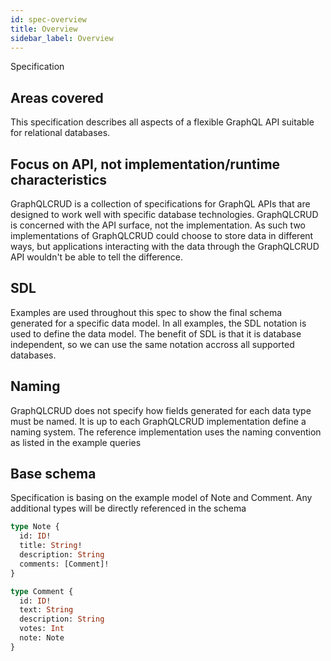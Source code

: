 ```yaml
---
id: spec-overview
title: Overview
sidebar_label: Overview
---
```


Specification 

## Areas covered

This specification describes all aspects of a flexible GraphQL API suitable for relational databases.

## Focus on API, not implementation/runtime characteristics

GraphQLCRUD is a collection of specifications for GraphQL APIs that are designed to work well with specific database technologies. GraphQLCRUD is concerned with the API surface, not the implementation. As such two implementations of GraphQLCRUD could choose to store data in different ways, but applications interacting with the data through the GraphQLCRUD API wouldn't be able to tell the difference.

## SDL

Examples are used throughout this spec to show the final schema generated for a specific data model. In all examples, the SDL notation is used to define the data model. The benefit of SDL is that it is database independent, so we can use the same notation accross all supported databases.

## Naming

GraphQLCRUD does not specify how fields generated for each data type must be named. It is up to each GraphQLCRUD implementation define a naming system. The reference implementation uses the naming convention as listed in the example queries

## Base schema

Specification is basing on the example model of Note and Comment.
Any additional types will be directly referenced in the schema

```graphql
type Note {
  id: ID!
  title: String!
  description: String
  comments: [Comment]!
}

type Comment {
  id: ID!
  text: String
  description: String
  votes: Int
  note: Note
}

```
